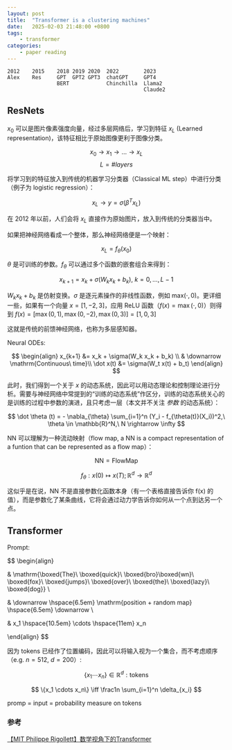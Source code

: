 ```yaml
---
layout: post
title:  "Transformer is a clustering machines"
date:   2025-02-03 21:48:00 +0800
tags: 
    - transformer 
categories:
    - paper reading
---
```


```
2012    2015    2018 2019 2020  2022        2023
Alex    Res     GPT  GPT2 GPT3  chatGPT     GPT4
                BERT            Chinchilla  Llama2
                                            Claude2
```

## ResNets

$x_0$ 可以是图片像素强度向量，经过多层网络后，学习到特征 $x_L$ (Learned representation)，该特征相比于原始图像更利于图像分类。

$$
x_0 \rightarrow x_1 \rightarrow \dots \rightarrow x_L 
$$
$$
L = \# layers
$$

将学习到的特征放入到传统的机器学习分类器（Classical ML step）中进行分类（例子为 logistic regression）：

$$
x_L \rightarrow y = \sigma (\beta^T x_L)
$$

在 2012 年以前，人们会将 $x_L$ 直接作为原始图片，放入到传统的分类器当中。

如果把神经网络看成一个整体，那么神经网络便是一个映射：

$$
x_L = f_{\theta}(x_0)
$$

$\theta$ 是可训练的参数。$f_{\theta}$ 可以通过多个函数的嵌套组合来得到：

$$
x_{k+1} = x_k + \sigma(W_k x_k + b_k),\ k = 0,\dots, L-1
$$

$W_k x_k + b_k$ 是仿射变换。$\sigma$ 是逐元素操作的非线性函数，例如 $\mathrm{max}(\cdot, 0)$。更详细一些，如果有一个向量 $x = [1,-2,3]$，应用 ReLU 函数（$f(x) = \max(\cdot,0)$）则得到 $f(x) = [\max(0,1), \max(0,-2), \max(0,3)] = [1,0,3]$

这就是传统的前馈神经网络，也称为多层感知器。

Neural ODEs:

$$
\begin{align}
x_{k+1} &= x_k + \sigma(W_k x_k + b_k) \\
& \downarrow \mathrm{Continuous\ time}\\
\dot x(t) &= \sigma(W_t x(t) + b_t)
\end{align}
$$

此时，我们得到一个关于 $x$ 的动态系统，因此可以用动态理论和控制理论进行分析。需要与神经网络中常提到的“训练的动态系统”作区分，训练的动态系统关心的是训练的过程中参数的演进，且只考虑一层（本文并不关注 *参数* 的动态系统）：

$$
\dot \theta (t) = - \nabla_{\theta} \sum_{i=1}^n (Y_i - f_{\theta(t)}(X_i))^2,\ \theta \in \mathbb{R}^N,\ N \rightarrow \infty
$$


NN 可以理解为一种流动映射（flow map, a NN is a compact representation of a funtion that can be represented as a flow map）：

$$
\mathrm{NN = Flow Map}
$$

$$
f_{\theta}: x(0) \mapsto x(T); \mathbb{R}^d \to \mathbb{R}^d
$$


这似乎是在说，NN 不是直接参数化函数本身（有一个表格直接告诉你 f(x) 的值），而是参数化了某条曲线，它将会通过动力学告诉你如何从一个点到达另一个点。


## Transformer

Prompt: 

$$
\begin{align}

& \mathrm{\boxed{The}\  \boxed{quick}\ \boxed{bro}\boxed{wn}\ \boxed{fox}\ \boxed{jumps}\ \boxed{over}\ \boxed{the}\ \boxed{lazy}\ \boxed{dog}} \\

& \downarrow \hspace{6.5em} \mathrm{position + random map} \hspace{6.5em} \downarrow \\

& x_1 \hspace{10.5em} \cdots \hspace{11em} x_n

\end{align}
$$

因为 tokens 已经作了位置编码，因此可以将输入视为一个集合，而不考虑顺序（e.g. $n=512,\ d=200$）:

$$
\{x_1 \cdots x_n\} \in \mathbb{R}^d: \mathrm{tokens}
$$

$$
\{x_1 \cdots x_n\} \iff \frac1n \sum_{i=1}^n \delta_{x_i}
$$

promp = input = probability measure on tokens


### 参考

[【MIT Philippe Rigollett】数学视角下的Transformer](https://www.bilibili.com/video/BV16ifaYyE8Z/?spm_id_from=333.1007.tianma.1-2-2.click&vd_source=e371652571b1539bbd501fb7adb6cfc4)


